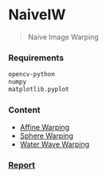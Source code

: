 # NaiveIW
> Naive Image Warping

### Requirements
```bash
opencv-python
numpy
matplotlib.pyplot
```

### Content
+ [Affine Warping](./projective.py)
+ [Sphere Warping](./sphere.py)
+ [Water Wave Warping](./waterwave.py)

### [Report](./report.pdf)